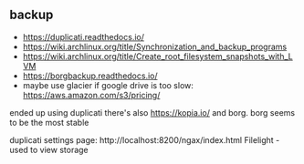 ## backup

- https://duplicati.readthedocs.io/
- https://wiki.archlinux.org/title/Synchronization_and_backup_programs
- https://wiki.archlinux.org/title/Create_root_filesystem_snapshots_with_LVM
- https://borgbackup.readthedocs.io/
- maybe use glacier if google drive is too slow: https://aws.amazon.com/s3/pricing/

ended up using duplicati
there's also https://kopia.io/ and borg. borg seems to be the most stable

duplicati settings page: http://localhost:8200/ngax/index.html
Filelight - used to view storage
